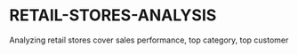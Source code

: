 # RETAIL-STORES-ANALYSIS
Analyzing retail stores cover sales performance, top category, top customer 
